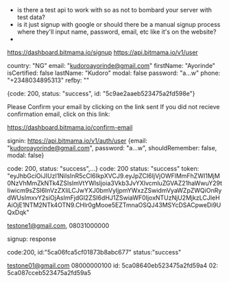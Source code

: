 - is there a test api to work with so as not to bombard your 
  server with test data?
- is it just signup with google or should there be a manual signup process
  where they'll input name, password, email, etc like it's on the website?
-



https://dashboard.bitmama.io/signup
https://api.bitmama.io/v1/user

country: "NG"
email: "kudoroayorinde@gmail.com"
firstName: "Ayorinde"
isCertified: false
lastName: "Kudoro"
modal: false
password: "a...w"
phone: "+2348034895313"
refby: ""


{code: 200, status: "success", id: "5c9ae2aaeb523475a2fd598e"}

Please Confirm your email by clicking on the link sent
If you did not recieve confirmation email, click on this link:

https://dashboard.bitmama.io/confirm-email

signin:
https://api.bitmama.io/v1/auth/user
{email: "kudoroayorinde@gmail.com", password: "a...w", shouldRemember: false, modal: false}

code: 200, status: "success",…}
code: 200
status: "success"
token: "eyJhbGciOiJIUzI1NiIsInR5cCI6IkpXVCJ9.eyJpZCI6IjVjOWFlMmFhZWI1MjM0NzVhMmZkNTk4ZSIsImVtYWlsIjoia3Vkb3JvYXlvcmluZGVAZ21haWwuY29tIiwicm9sZSI6InVzZXIiLCJwYXJ0bmVyIjpmYWxzZSwidmVyaWZpZWQiOnRydWUsImxvY2siOjAsImFjdGl2ZSI6dHJ1ZSwiaWF0IjoxNTUzNjU2MjkzLCJleHAiOjE1NTM2NTk4OTN9.CHlr0gMooe5EZTmnaOSQJ43MSYcDSACpweDi9UQxDqk"

testone1@gmail.com,
08031000000

signup:
response

code:200,
id:"5ca06fca5cf01873b8abc677"
status:"success"

testone01@gmail.com 08000000100
id: 5ca08640eb523475a2fd59a4
02: 5ca087cceb523475a2fd59a5